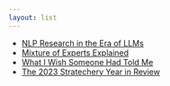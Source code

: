 ```yaml
---
layout: list
---
```


 - [NLP Research in the Era of LLMs](https://nlpnewsletter.substack.com/p/nlp-research-in-the-era-of-llms)
 - [Mixture of Experts Explained](https://huggingface.co/blog/moe)
 - [What I Wish Someone Had Told Me](https://blog.samaltman.com/what-i-wish-someone-had-told-me)
 - [The 2023 Stratechery Year in Review](https://stratechery.com/2023/the-2023-stratechery-year-in-review/)
